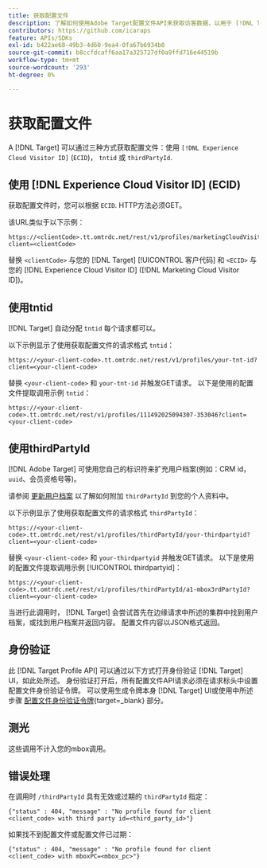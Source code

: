 ```yaml
---
title: 获取配置文件
description: 了解如何使用Adobe Target配置文件API来获取访客数据，以用于 [!DNL Target].
contributors: https://github.com/icaraps
feature: APIs/SDKs
exl-id: b422ae68-49b3-4d60-9ea4-0fa67b6934b0
source-git-commit: b8ccfdcaff6aa17a325727df0a9ffd716e44519b
workflow-type: tm+mt
source-wordcount: '293'
ht-degree: 0%

---
```


# 获取配置文件

A [!DNL Target] 可以通过三种方式获取配置文件：使用 `[!DNL Experience Cloud Visitor ID]` (`ECID`)， `tntid` 或 `thirdPartyId`.

## 使用 [!DNL Experience Cloud Visitor ID] (ECID)

获取配置文件时，您可以根据 `ECID`. HTTP方法必须GET。

该URL类似于以下示例：

```
https://<clientCode>.tt.omtrdc.net/rest/v1/profiles/marketingCloudVisitorId/<ECID>?client=<clientCode>
```

替换 `<clientCode>` 与您的 [!DNL Target] [!UICONTROL 客户代码] 和 `<ECID>` 与您的 [!DNL Experience Cloud Visitor ID] ([!DNL Marketing Cloud Visitor ID])。

## 使用tntid

[!DNL Target] 自动分配 `tntid` 每个请求都可以。

以下示例显示了使用获取配置文件的请求格式 `tntid`：

```
https://<your-client-code>.tt.omtrdc.net/rest/v1/profiles/your-tnt-id?client=<your-client-code>
```

替换 `<your-client-code>` 和 `your-tnt-id` 并触发GET请求。 以下是使用的配置文件提取调用示例 `tntid`：

```
https://<your-client-code>.tt.omtrdc.net/rest/v1/profiles/111492025094307-353046?client=<your-client-code>
```

## 使用thirdPartyId

[!DNL Adobe Target] 可使用您自己的标识符来扩充用户档案(例如：CRM id， `uuid`、会员资格号等)。

请参阅 [更新用户档案](/help/dev/administer/profile-api/profile-api-overview.md) 以了解如何附加 `thirdPartyId` 到您的个人资料中。

以下示例显示了使用获取配置文件的请求格式 `thirdPartyId`：

```
https://<your-client-code>.tt.omtrdc.net/rest/v1/profiles/thirdPartyId/your-thirdpartyid?client=<your-client-code>
```

替换 `<your-client-code>` 和 `your-thirdpartyid` 并触发GET请求。 以下是使用的配置文件提取调用示例 [!UICONTROL thirdpartyid]：

```
https://<your-client-code>.tt.omtrdc.net/rest/v1/profiles/thirdPartyId/a1-mbox3rdPartyId?client=<your-client-code>
```

当进行此调用时， [!DNL Target] 会尝试首先在边缘请求中所述的集群中找到用户档案，或找到用户档案并返回内容。 配置文件内容以JSON格式返回。

## 身份验证

此 [!DNL Target Profile API] 可以通过以下方式打开身份验证 [!DNL Target] UI，如此处所述。 身份验证打开后，所有配置文件API请求必须在请求标头中设置配置文件身份验证令牌。 可以使用生成令牌本身 [!DNL Target] UI或使用中所述步骤 [配置文件身份验证令牌](https://developers.adobetarget.com/api/#authentication-tokens){target=_blank} 部分。

## 测光

这些调用不计入您的mbox调用。

## 错误处理

在调用时 `/thirdPartyId` 具有无效或过期的 `thirdPartyId` 指定：

```
{"status" : 404, "message" : "No profile found for client <client_code> with third party id=<third_party_id>"}
```

如果找不到配置文件或配置文件已过期：

```
{"status" : 404, "message" : "No profile found for client <client_code> with mboxPC=<mbox_pc>"}
```
